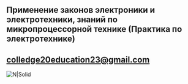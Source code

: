 ## Применение законов электроники и электротехники, знаний по микропроцессорной технике (Практика по электротехнике)
## colledge20education23@gmail.com

![N|Solid](https://m-gen.ru/800/600/http/i.pinimg.com/originals/9a/ba/c8/9abac8ef76d03bac2c05bf45ade52008.jpg)
